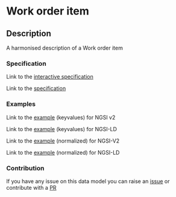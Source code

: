 # Work order item

## Description

A harmonised description of a Work order item
### Specification

Link to the [interactive specification](https://swagger.lab.fiware.org/?url=https://smart-data-models.github.io/dataModel.AutonomousMobileRobot/WorkOrderItem/swagger.yaml)

Link to the [specification](https://github.com/smart-data-models/dataModel.AutonomousMobileRobot/blob/master/WorkOrderItem/doc/spec.md)
### Examples

Link to the [example](https://smart-data-models.github.io/dataModel.AutonomousMobileRobot/WorkOrderItem/examples/example.json) (keyvalues) for NGSI v2

Link to the [example](https://smart-data-models.github.io/dataModel.AutonomousMobileRobot/WorkOrderItem/examples/example.jsonld) (keyvalues) for NGSI-LD

Link to the [example](https://smart-data-models.github.io/dataModel.AutonomousMobileRobot/WorkOrderItem/examples/example-normalized.json) (normalized) for NGSI-V2

Link to the [example](https://smart-data-models.github.io/dataModel.AutonomousMobileRobot/WorkOrderItem/examples/example-normalized.jsonld) (normalized) for NGSI-LD
### Contribution

If you have any issue on this data model you can raise an [issue](https://github.com/smart-data-models/dataModel.AutonomousMobileRobot/issues) or contribute with a [PR](https://github.com/smart-data-models/dataModel.AutonomousMobileRobot/pulls)
